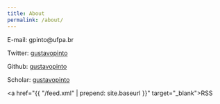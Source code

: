 ```yaml
---
title: About
permalink: /about/
---
```



E-mail: gpinto<span style="display:none">ignorethis</span>@ufpa.br

Twitter: [gustavopinto](https://twitter.com/gustavopinto)

Github: [gustavopinto](https://github.com/gustavopinto)

Scholar: [gustavopinto](https://scholar.google.com/citations?user=dOeggYMAAAAJ&hl=en)

<a href="{{ "/feed.xml" | prepend: site.baseurl }}" target="_blank">RSS</a>


<!--
<div class="picture">
   <img style="width: 375px;" src="http://gustavopinto.org/lost+found/ghlp.jpg" />
</div>
-->
